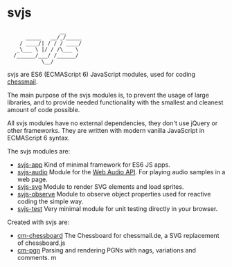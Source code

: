 # svjs

```
                 __
      _____   __/_/_____
    / ____/| / / / ____/
   _\___ \ |/ / /\___ \
  /______/___/ /______/
           \__/      

```

svjs are ES6 (ECMAScript 6) JavaScript modules, used for coding [chessmail](http://www.chessmail.eu).

The main purpose of the svjs modules is, to prevent the usage of large libraries, and to provide needed functionality with the smallest and 
cleanest amount of code possible.

All svjs modules have no external dependencies, they don't use jQuery or other frameworks. They are written with modern vanilla JavaScript in ECMAScript 6 syntax.

The svjs modules are:

- [svjs-app](https://github.com/shaack/svjs-app) Kind of minimal framework for ES6 JS apps.
- [svjs-audio](https://github.com/shaack/svjs-audio) Module for the [Web Audio API](https://developer.mozilla.org/de/docs/Web/API/Web_Audio_API). For playing audio samples in a web page.
- [svjs-svg](https://github.com/shaack/svjs-svg) Module to render SVG elements and load sprites.
- [svjs-observe](https://github.com/shaack/svjs-observe) Module to observe object properties used for reactive coding the simple way.
- [svjs-test](https://github.com/shaack/svjs-test) Very minimal module for unit testing directly in your browser.

Created with svjs are:

- [cm-chessboard](https://github.com/shaack/cm-chessboard) The Chessboard for chessmail.de, a SVG replacement of chessboard.js
- [cm-pgn](https://github.com/shaack/cm-pgn) Parsing and rendering PGNs with nags, variations and comments.
m
